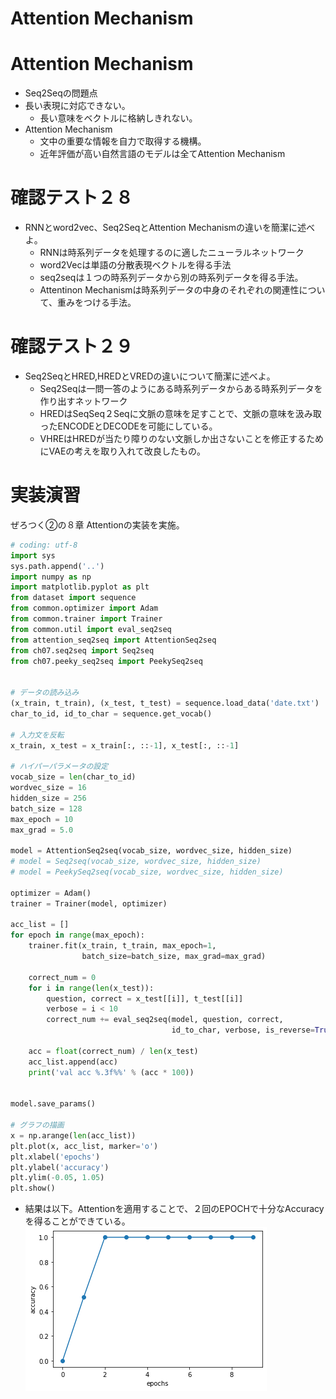 <script type="text/x-mathjax-config">MathJax.Hub.Config({tex2jax:{inlineMath:[['\$','\$'],['\\(','\\)']],processEscapes:true},CommonHTML: {matchFontHeight:false}});</script>
<script type="text/javascript" async src="https://cdnjs.cloudflare.com/ajax/libs/mathjax/2.7.1/MathJax.js?config=TeX-MML-AM_CHTML"></script>

Attention Mechanism
=========


# Attention Mechanism
- Seq2Seqの問題点
- 長い表現に対応できない。
  - 長い意味をベクトルに格納しきれない。
- Attention Mechanism
  - 文中の重要な情報を自力で取得する機構。
  - 近年評価が高い自然言語のモデルは全てAttention Mechanism

# 確認テスト２８
- RNNとword2vec、Seq2SeqとAttention Mechanismの違いを簡潔に述べよ。
  - RNNは時系列データを処理するのに適したニューラルネットワーク 
  - word2Vecは単語の分散表現ベクトルを得る手法
  - seq2seqは１つの時系列データから別の時系列データを得る手法。
  - Attentinon Mechanismは時系列データの中身のそれぞれの関連性について、重みをつける手法。

# 確認テスト２９
- Seq2SeqとHRED,HREDとVREDの違いについて簡潔に述べよ。
  - Seq2Seqは一問一答のようにある時系列データからある時系列データを作り出すネットワーク
  - HREDはSeqSeq２Seqに文脈の意味を足すことで、文脈の意味を汲み取ったENCODEとDECODEを可能にしている。
  - VHREはHREDが当たり障りのない文脈しか出さないことを修正するためにVAEの考えを取り入れて改良したもの。

# 実装演習
ぜろつく②の８章 Attentionの実装を実施。 

```python
# coding: utf-8
import sys
sys.path.append('..')
import numpy as np
import matplotlib.pyplot as plt
from dataset import sequence
from common.optimizer import Adam
from common.trainer import Trainer
from common.util import eval_seq2seq
from attention_seq2seq import AttentionSeq2seq
from ch07.seq2seq import Seq2seq
from ch07.peeky_seq2seq import PeekySeq2seq


# データの読み込み
(x_train, t_train), (x_test, t_test) = sequence.load_data('date.txt')
char_to_id, id_to_char = sequence.get_vocab()

# 入力文を反転
x_train, x_test = x_train[:, ::-1], x_test[:, ::-1]

# ハイパーパラメータの設定
vocab_size = len(char_to_id)
wordvec_size = 16
hidden_size = 256
batch_size = 128
max_epoch = 10
max_grad = 5.0

model = AttentionSeq2seq(vocab_size, wordvec_size, hidden_size)
# model = Seq2seq(vocab_size, wordvec_size, hidden_size)
# model = PeekySeq2seq(vocab_size, wordvec_size, hidden_size)

optimizer = Adam()
trainer = Trainer(model, optimizer)

acc_list = []
for epoch in range(max_epoch):
    trainer.fit(x_train, t_train, max_epoch=1,
                batch_size=batch_size, max_grad=max_grad)

    correct_num = 0
    for i in range(len(x_test)):
        question, correct = x_test[[i]], t_test[[i]]
        verbose = i < 10
        correct_num += eval_seq2seq(model, question, correct,
                                    id_to_char, verbose, is_reverse=True)

    acc = float(correct_num) / len(x_test)
    acc_list.append(acc)
    print('val acc %.3f%%' % (acc * 100))


model.save_params()

# グラフの描画
x = np.arange(len(acc_list))
plt.plot(x, acc_list, marker='o')
plt.xlabel('epochs')
plt.ylabel('accuracy')
plt.ylim(-0.05, 1.05)
plt.show()

```
- 結果は以下。Attentionを適用することで、２回のEPOCHで十分なAccuracyを得ることができている。
![kakunin](imgs/attention_result.png)
